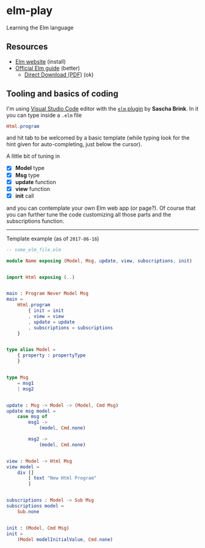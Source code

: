 # elm-play
Learning the Elm language

## Resources
- [Elm website](http://elm-lang.org/) (install)
- [Official Elm guide](https://guide.elm-lang.org/) (better)
  - [Direct Download (PDF)](https://www.gitbook.com/download/pdf/book/evancz/an-introduction-to-elm) (ok)


## Tooling and basics of coding
I'm using [Visual Studio Code][editor] editor with the [`elm` plugin][plugin] by **Sascha Brink**. In it you can type inside a `.elm` file 
``` Elm
Html.program
```
and hit tab to be welcomed by a basic template (while typing look for the hint given for auto-completing, just below the cursor).

[editor]: https://code.visualstudio.com/ "VS Code"
[plugin]: https://github.com/Krzysztof-Cieslak/vscode-elm "Elm plugin"


A little bit of tuning in
  - [x] **Model** type
  - [x] **Msg** type
  - [x] **update** function
  - [x] **view** function
  - [x] **init** call

and you can contemplate your own Elm web app (or page?). Of course that you can further tune the code customizing all those parts and the subscriptions function.

---

Template example (as of `2017-06-16`)
``` Elm
-- some_elm_file.elm

module Name exposing (Model, Msg, update, view, subscriptions, init)


import Html exposing (..)


main : Program Never Model Msg
main =
    Html.program
        { init = init
        , view = view
        , update = update
        , subscriptions = subscriptions
    }


type alias Model =
    { property : propertyType
    }


type Msg
    = msg1
    | msg2


update : Msg -> Model -> (Model, Cmd Msg)
update msg model =
    case msg of
        msg1 ->
            (model, Cmd.none)

        msg2 ->
            (model, Cmd.none)


view : Model -> Html Msg
view model =
    div []
        [ text "New Html Program"
        ]


subscriptions : Model -> Sub Msg
subscriptions model =
    Sub.none


init : (Model, Cmd Msg)
init = 
    (Model modelInitialValue, Cmd.none)

```
